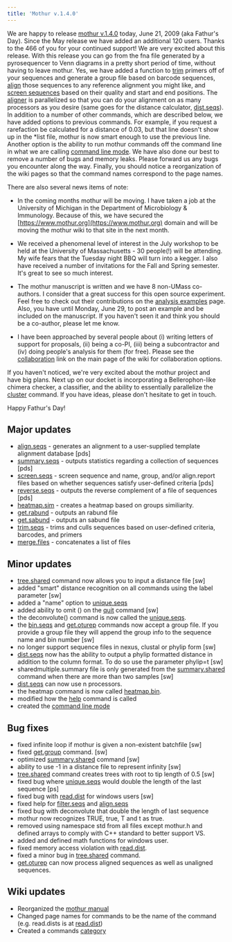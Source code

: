 ```yaml
---
title: 'Mothur v.1.4.0'
---
```

We are happy to release [mothur v.1.4.0](mothur_v.1.4.0)
today, June 21, 2009 (aka Fathur\'s Day). Since the May release we have
added an additional 120 users. Thanks to the 466 of you for your
continued support! We are very excited about this release. With this
release you can go from the fna file generated by a pyrosequencer to
Venn diagrams in a pretty short period of time, without having to leave
mothur. Yes, we have added a function to [ trim](trim.seqs)
primers off of your sequences and generate a group file based on barcode
sequences, [ align](align.seqs) those sequences to any
reference alignment you might like, and [ screen
sequences](screen.seqs) based on their quality and start and
end positions. The [ aligner](align.seqs) is parallelized so
that you can do your alignment on as many processors as you desire (same
goes for the distance calculator, [dist.seqs](dist.seqs)). In
addition to a number of other commands, which are described below, we
have added options to previous commands. For example, if you request a
rarefaction be calculated for a distance of 0.03, but that line doesn\'t
show up in the \*list file, mothur is now smart enough to use the
previous line. Another option is the ability to run mothur commands off
the command line in what we are calling [command line
mode](command_line_mode). We have also done our best to
remove a number of bugs and memory leaks. Please forward us any bugs you
encounter along the way. Finally, you should notice a reorganization of
the wiki pages so that the command names correspond to the page names.

There are also several news items of note:

-   In the coming months mothur will be moving. I have taken a job at
    the University of Michigan in the Department of Microbiology &
    Immunology. Because of this, we have secured the
    [https://www.mothur.org](https://www.mothur.org) domain and will be moving the mothur wiki to
    that site in the next month.

<!-- -->

-   We received a phenomenal level of interest in the July workshop to
    be held at the University of Massachusetts - 30 people(!) will be
    attending. My wife fears that the Tuesday night BBQ will turn into a
    kegger. I also have received a number of invitations for the Fall
    and Spring semester. It\'s great to see so much interest.

<!-- -->

-   The mothur manuscript is written and we have 8 non-UMass co-authors.
    I consider that a great success for this open source experiment.
    Feel free to check out their contributions on the [analysis
    examples](analysis_examples) page. Also, you have until
    Monday, June 29, to post an example and be included on the
    manuscript. If you haven\'t seen it and think you should be a
    co-author, please let me know.

<!-- -->

-   I have been approached by several people about (i) writing letters
    of support for proposals, (ii) being a co-PI, (iii) being a
    subcontractor and (iv) doing people\'s analysis for them (for free).
    Please see the [collaboration](collaboration) link on the
    main page of the wiki for collaboration options.

If you haven\'t noticed, we\'re very excited about the mothur project
and have big plans. Next up on our docket is incorporating a
Bellerophon-like chimera checker, a classifier, and the ability to
essentially parallelize the [cluster](cluster) command. If
you have ideas, please don\'t hesitate to get in touch.

Happy Fathur\'s Day!

## Major updates

-   [align.seqs](align.seqs) - generates an alignment to a
    user-supplied template alignment database \[pds\]
-   [summary.seqs](summary.seqs) - outputs statistics
    regarding a collection of sequences \[pds\]
-   [screen.seqs](screen.seqs) - screen sequence and name,
    group, and/or align.report files based on whether sequences satisfy
    user-defined criteria \[pds\]
-   [reverse.seqs](reverse.seqs) - outputs the reverse
    complement of a file of sequences \[pds\]
-   [heatmap.sim](heatmap.sim) - creates a heatmap based on
    groups similiarity.
-   [get.rabund](get.rabund) - outputs an rabund file
-   [get.sabund](get.sabund) - outputs an sabund file
-   [trim.seqs](trim.seqs) - trims and culls sequences based
    on user-defined criteria, barcodes, and primers
-   [merge.files](merge.files) - concatenates a list of files

## Minor updates

-   [tree.shared](tree.shared) command now allows you to
    input a distance file \[sw\]
-   added \"smart\" distance recognition on all commands using the label
    parameter \[sw\]
-   added a \"name\" option to [unique.seqs](unique.seqs)
-   added ability to omit () on the [quit](quit) command
    \[sw\]
-   the deconvolute() command is now called the
    [unique.seqs](unique.seqs).
-   the [bin.seqs](bin.seqs) and
    [get.oturep](get.oturep) commands now accept a group
    file. If you provide a group file they will append the group info to
    the sequence name and bin number \[sw\]
-   no longer support sequence files in nexus, clustal or phylip form
    \[sw\]
-   [dist.seqs](dist.seqs) now has the ability to output a
    phylip formatted distance in addition to the column format. To do so
    use the parameter phylip=t \[sw\]
-   sharedmultiple.summary file is only generated from the
    [summary.shared](summary.shared) command when there are
    more than two samples \[sw\]
-   [dist.seqs](dist.seqs) can now use n processors.
-   the heatmap command is now called
    [heatmap.bin](heatmap.bin).
-   modified how the [help](help) command is called
-   created the [command line mode](command_line_mode)

## Bug fixes

-   fixed infinite loop if mothur is given a non-existent batchfile
    \[sw\]
-   fixed [get.group](get.group) command. \[sw\]
-   optimized [summary.shared](summary.shared) command \[sw\]
-   ability to use -1 in a distance file to represent infinity \[sw\]
-   [tree.shared](tree.shared) command creates trees with
    root to tip length of 0.5 \[sw\]
-   fixed bug where [unique.seqs](unique.seqs) would double
    the length of the last sequence \[ps\]
-   fixed bug with [read.dist](read.dist) for windows users
    \[sw\]
-   fixed help for [filter.seqs](filter.seqs) and
    [align.seqs](align.seqs)
-   fixed bug with deconvolute that double the length of last sequence
-   mothur now recognizes TRUE, true, T and t as true.
-   removed using namespace std from all files except mothur.h and
    defined arrays to comply with C++ standard to better support VS.
-   added <ctime> and defined math functions for windows user.
-   fixed memory access violation with
    [read.dist](read.dist).
-   fixed a minor bug in [tree.shared](tree.shared) command.
-   [get.oturep](get.oturep) can now process aligned
    sequences as well as unaligned sequences.

## Wiki updates

-   Reorganized the [mothur manual](mothur_manual)
-   Changed page names for commands to be the name of the command (e.g.
    read.dists is at [read.dist](read.dist))
-   Created a commands [ category](Special:Categories)

